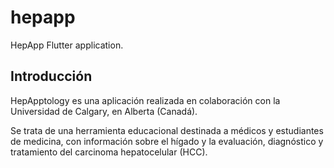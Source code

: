 # hepapp

HepApp Flutter application.

## Introducción

HepApptology es una aplicación realizada en colaboración con la Universidad de Calgary,
en Alberta (Canadá).

Se trata de una herramienta educacional destinada a médicos y estudiantes de medicina, con información sobre el hígado y la evaluación, diagnóstico y tratamiento del carcinoma hepatocelular (HCC).
